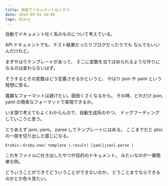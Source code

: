 ```yaml
---
title: 自動でドキュメントはくやつ
date: 2014-09-03 16:49
tags: diary
---
```


自動でドキュメント吐く系のものについて考えている。

API ドキュメントでも、テスト結果だったりブログだったりでも
なんでもいいんだけれど。

まずやはりテンプレートがあって、
そこに変数を当てはめられるような作りになるのは変わらないはず。

そうするとその変数はどう定義させるかというと、
やはり json や yaml という発想に至る。

複雑なフォーマットは避けたい。面倒くさくなるから。
その時、どれだけ json, yaml の簡素なフォーマットで実現できるか。

いま頭で考えてもよくわからんので、自動生成系のやつ、
ドッグフーディングしていこうと思う。

とりあえず json, yaml。 parse してテンプレートにはめる。
ここまでだと jdoc の一部を切り出した感じになる。

    Erubis::Eruby.new( template ).result( [yaml|json].parse )

これをファイルに吐き出したやつが目的のドキュメント。
みたいなのが一番簡単な例。

どういうことができてどういうことができないのか。
どうことまでならできるのかとか色々見たい。

